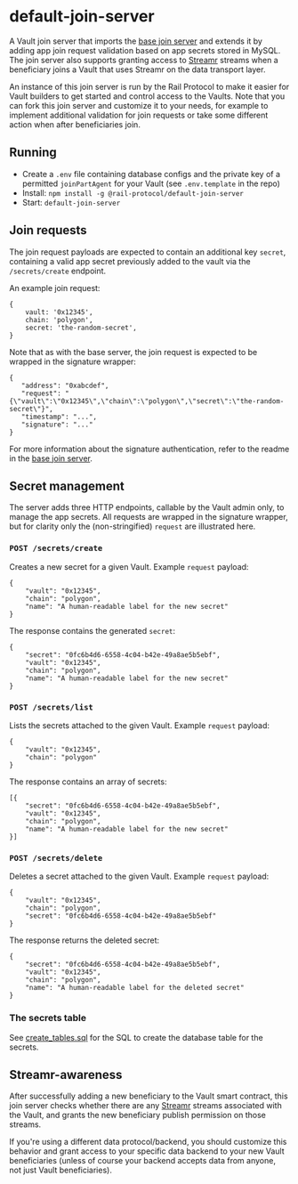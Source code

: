 # default-join-server

A Vault join server that imports the [base join server](https://github.com/vaults/data-union-join-server) and extends it by adding app join request validation based on app secrets stored in MySQL. The join server also supports granting access to [Streamr](https://streamr.network) streams when a beneficiary joins a Vault that uses Streamr on the data transport layer.

An instance of this join server is run by the Rail Protocol to make it easier for Vault builders to get started and control access to the Vaults. Note that you can fork this join server and customize it to your needs, for example to implement additional validation for join requests or take some different action when after beneficiaries join.

## Running

- Create a `.env` file containing database configs and the private key of a permitted `joinPartAgent` for your Vault (see `.env.template` in the repo)
- Install: `npm install -g @rail-protocol/default-join-server`
- Start: `default-join-server`

## Join requests

The join request payloads are expected to contain an additional key `secret`, containing a valid app secret previously added to the vault via the `/secrets/create` endpoint.

An example join request:

```
{
	vault: '0x12345',
	chain: 'polygon',
	secret: 'the-random-secret',
}
```

Note that as with the base server, the join request is expected to be wrapped in the signature wrapper:

```
{
   "address": "0xabcdef",
   "request": "{\"vault\":\"0x12345\",\"chain\":\"polygon\",\"secret\":\"the-random-secret\"}",
   "timestamp": "...",
   "signature": "..."
}
```

For more information about the signature authentication, refer to the readme in the [base join server](https://github.com/vaults/data-union-join-server).

## Secret management

The server adds three HTTP endpoints, callable by the Vault admin only, to manage the app secrets. All requests are wrapped in the signature wrapper, but for clarity only the (non-stringified) `request` are illustrated here.

### `POST /secrets/create`

Creates a new secret for a given Vault. Example `request` payload:

```
{
	"vault": "0x12345",
	"chain": "polygon",
	"name": "A human-readable label for the new secret"
}
```

The response contains the generated `secret`:

```
{
	"secret": "0fc6b4d6-6558-4c04-b42e-49a8ae5b5ebf",
	"vault": "0x12345",
	"chain": "polygon",
	"name": "A human-readable label for the new secret"
}
```

### `POST /secrets/list`

Lists the secrets attached to the given Vault. Example `request` payload:

```
{
	"vault": "0x12345",
	"chain": "polygon"
}
```

The response contains an array of secrets:

```
[{
	"secret": "0fc6b4d6-6558-4c04-b42e-49a8ae5b5ebf",
	"vault": "0x12345",
	"chain": "polygon",
	"name": "A human-readable label for the new secret"
}]
```

### `POST /secrets/delete`

Deletes a secret attached to the given Vault. Example `request` payload:

```
{
	"vault": "0x12345",
	"chain": "polygon",
	"secret": "0fc6b4d6-6558-4c04-b42e-49a8ae5b5ebf"
}
```

The response returns the deleted secret:

```
{
	"secret": "0fc6b4d6-6558-4c04-b42e-49a8ae5b5ebf",
	"vault": "0x12345",
	"chain": "polygon",
	"name": "A human-readable label for the deleted secret"
}
```

### The secrets table

See [create_tables.sql](create_tables.sql) for the SQL to create the database table for the secrets.

## Streamr-awareness

After successfully adding a new beneficiary to the Vault smart contract, this join server checks whether there are any [Streamr](https://streamr.network) streams associated with the Vault, and grants the new beneficiary publish permission on those streams.

If you're using a different data protocol/backend, you should customize this behavior and grant access to your specific data backend to your new Vault beneficiaries (unless of course your backend accepts data from anyone, not just Vault beneficiaries).
